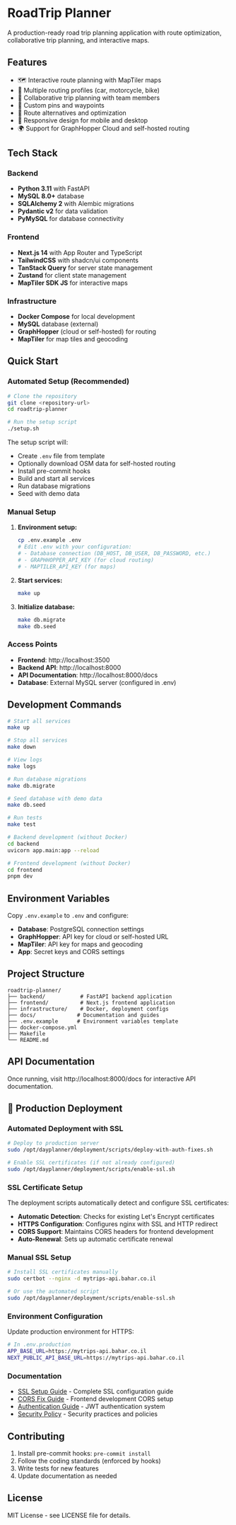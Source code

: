 # RoadTrip Planner

A production-ready road trip planning application with route optimization, collaborative trip planning, and interactive maps.

## Features

- 🗺️ Interactive route planning with MapTiler maps
- 🚗 Multiple routing profiles (car, motorcycle, bike)
- 👥 Collaborative trip planning with team members
- 📍 Custom pins and waypoints
- 🔄 Route alternatives and optimization
- 📱 Responsive design for mobile and desktop
- 🌍 Support for GraphHopper Cloud and self-hosted routing

## Tech Stack

### Backend
- **Python 3.11** with FastAPI
- **MySQL 8.0+** database
- **SQLAlchemy 2** with Alembic migrations
- **Pydantic v2** for data validation
- **PyMySQL** for database connectivity

### Frontend
- **Next.js 14** with App Router and TypeScript
- **TailwindCSS** with shadcn/ui components
- **TanStack Query** for server state management
- **Zustand** for client state management
- **MapTiler SDK JS** for interactive maps

### Infrastructure
- **Docker Compose** for local development
- **MySQL** database (external)
- **GraphHopper** (cloud or self-hosted) for routing
- **MapTiler** for map tiles and geocoding

## Quick Start

### Automated Setup (Recommended)

```bash
# Clone the repository
git clone <repository-url>
cd roadtrip-planner

# Run the setup script
./setup.sh
```

The setup script will:
- Create `.env` file from template
- Optionally download OSM data for self-hosted routing
- Install pre-commit hooks
- Build and start all services
- Run database migrations
- Seed with demo data

### Manual Setup

1. **Environment setup:**
   ```bash
   cp .env.example .env
   # Edit .env with your configuration:
   # - Database connection (DB_HOST, DB_USER, DB_PASSWORD, etc.)
   # - GRAPHHOPPER_API_KEY (for cloud routing)
   # - MAPTILER_API_KEY (for maps)
   ```

2. **Start services:**
   ```bash
   make up
   ```

3. **Initialize database:**
   ```bash
   make db.migrate
   make db.seed
   ```

### Access Points

- **Frontend**: http://localhost:3500
- **Backend API**: http://localhost:8000
- **API Documentation**: http://localhost:8000/docs
- **Database**: External MySQL server (configured in .env)

## Development Commands

```bash
# Start all services
make up

# Stop all services
make down

# View logs
make logs

# Run database migrations
make db.migrate

# Seed database with demo data
make db.seed

# Run tests
make test

# Backend development (without Docker)
cd backend
uvicorn app.main:app --reload

# Frontend development (without Docker)
cd frontend
pnpm dev
```

## Environment Variables

Copy `.env.example` to `.env` and configure:

- **Database**: PostgreSQL connection settings
- **GraphHopper**: API key for cloud or self-hosted URL
- **MapTiler**: API key for maps and geocoding
- **App**: Secret keys and CORS settings

## Project Structure

```
roadtrip-planner/
├── backend/           # FastAPI backend application
├── frontend/          # Next.js frontend application
├── infrastructure/    # Docker, deployment configs
├── docs/             # Documentation and guides
├── .env.example      # Environment variables template
├── docker-compose.yml
├── Makefile
└── README.md
```

## API Documentation

Once running, visit http://localhost:8000/docs for interactive API documentation.

## 🚀 Production Deployment

### Automated Deployment with SSL

```bash
# Deploy to production server
sudo /opt/dayplanner/deployment/scripts/deploy-with-auth-fixes.sh

# Enable SSL certificates (if not already configured)
sudo /opt/dayplanner/deployment/scripts/enable-ssl.sh
```

### SSL Certificate Setup

The deployment scripts automatically detect and configure SSL certificates:

- **Automatic Detection**: Checks for existing Let's Encrypt certificates
- **HTTPS Configuration**: Configures nginx with SSL and HTTP redirect
- **CORS Support**: Maintains CORS headers for frontend development
- **Auto-Renewal**: Sets up automatic certificate renewal

### Manual SSL Setup

```bash
# Install SSL certificates manually
sudo certbot --nginx -d mytrips-api.bahar.co.il

# Or use the automated script
sudo /opt/dayplanner/deployment/scripts/enable-ssl.sh
```

### Environment Configuration

Update production environment for HTTPS:

```bash
# In .env.production
APP_BASE_URL=https://mytrips-api.bahar.co.il
NEXT_PUBLIC_API_BASE_URL=https://mytrips-api.bahar.co.il
```

### Documentation

- [SSL Setup Guide](docs/SSL_SETUP.md) - Complete SSL configuration guide
- [CORS Fix Guide](docs/CORS_FIX.md) - Frontend development CORS setup
- [Authentication Guide](docs/AUTHENTICATION.md) - JWT authentication system
- [Security Policy](SECURITY.md) - Security practices and policies

## Contributing

1. Install pre-commit hooks: `pre-commit install`
2. Follow the coding standards (enforced by hooks)
3. Write tests for new features
4. Update documentation as needed

## License

MIT License - see LICENSE file for details.
